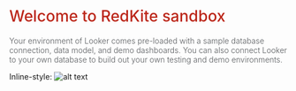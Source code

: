 <h1 style="padding-bottom:0px;color:#bc271a;font-weight:500">Welcome to RedKite sandbox</h1>
<p style="font-weight: 300">

<p style="font-weight: 300;color:#575a5d">
Your environment of Looker comes pre-loaded with a sample database connection, data model, and demo dashboards. You can also connect Looker to your own database to build out your own testing and demo environments.
</p>


Inline-style:
![alt text](https://static1.squarespace.com/static/5a27fde0d74cff1ed0580900/t/5a2818a69140b7da0f52ac1b/1512577191841/redkite.png?format=2500w "RedKite Logo")
